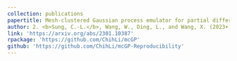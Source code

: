 ```yaml
---
collection: publications
papertitle: Mesh-clustered Gaussian process emulator for partial differential equation systems
author: 2. <b>Sung, C.-L.</b>, Wang, W., Ding, L., and Wang, X. (2023+)
link: 'https://arxiv.org/abs/2301.10387'
rpackage: 'https://github.com/ChihLi/mcGP'
github: 'https://github.com/ChihLi/mcGP-Reproducibility'
---
```

